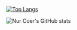 

[![Top Langs](https://github-readme-stats.vercel.app/api/top-langs/?username=nurcoer&layout=compact)](https://github.com/nurcoer/github-readme-stats)

![Nur Coer's GitHub stats](https://github-readme-stats.vercel.app/api?username=nurcoer&show_icons=true&theme=tokyonight)
